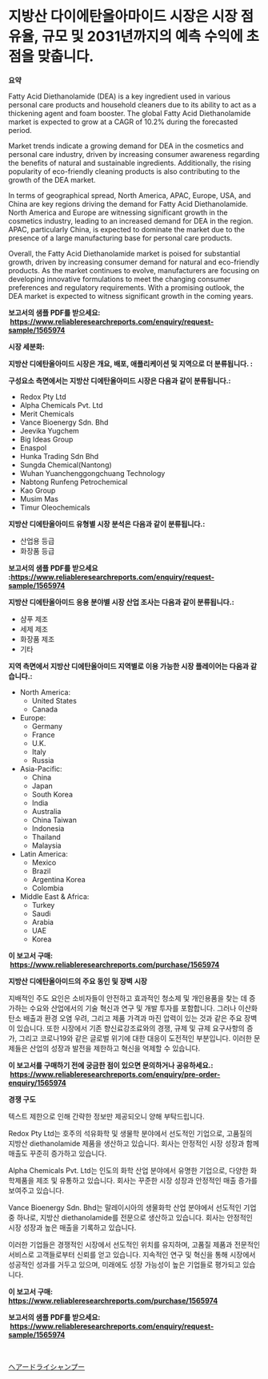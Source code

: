 <p><h1>지방산 다이에탄올아마이드 시장은 시장 점유율, 규모 및 2031년까지의 예측 수익에 초점을 맞춥니다.</h1></p><p><strong>요약</strong></p>
<p><p>Fatty Acid Diethanolamide (DEA) is a key ingredient used in various personal care products and household cleaners due to its ability to act as a thickening agent and foam booster. The global Fatty Acid Diethanolamide market is expected to grow at a CAGR of 10.2% during the forecasted period.</p><p>Market trends indicate a growing demand for DEA in the cosmetics and personal care industry, driven by increasing consumer awareness regarding the benefits of natural and sustainable ingredients. Additionally, the rising popularity of eco-friendly cleaning products is also contributing to the growth of the DEA market.</p><p>In terms of geographical spread, North America, APAC, Europe, USA, and China are key regions driving the demand for Fatty Acid Diethanolamide. North America and Europe are witnessing significant growth in the cosmetics industry, leading to an increased demand for DEA in the region. APAC, particularly China, is expected to dominate the market due to the presence of a large manufacturing base for personal care products.</p><p>Overall, the Fatty Acid Diethanolamide market is poised for substantial growth, driven by increasing consumer demand for natural and eco-friendly products. As the market continues to evolve, manufacturers are focusing on developing innovative formulations to meet the changing consumer preferences and regulatory requirements. With a promising outlook, the DEA market is expected to witness significant growth in the coming years.</p></p>
<p><strong>보고서의 샘플 PDF를 받으세요: &nbsp;<a href="https://www.reliableresearchreports.com/enquiry/request-sample/1565974">https://www.reliableresearchreports.com/enquiry/request-sample/1565974</a></strong></p>
<p><strong>시장 세분화:</strong></p>
<p><strong> 지방산 디에탄올아미드 시장은 개요, 배포, 애플리케이션 및 지역으로 더 분류됩니다. :</strong></p>
<p><strong>구성요소 측면에서는 지방산 디에탄올아미드 시장은 다음과 같이 분류됩니다.:</strong></p>
<p><ul><li>Redox Pty Ltd</li><li>Alpha Chemicals Pvt. Ltd</li><li>Merit Chemicals</li><li>Vance Bioenergy Sdn. Bhd</li><li>Jeevika Yugchem</li><li>Big Ideas Group</li><li>Enaspol</li><li>Hunka Trading Sdn Bhd</li><li>Sungda Chemical(Nantong)</li><li>Wuhan Yuanchenggongchuang Technology</li><li>Nabtong Runfeng Petrochemical</li><li>Kao Group</li><li>Musim Mas</li><li>Timur Oleochemicals</li></ul></p>
<p><strong> 지방산 디에탄올아미드 유형별 시장 분석은 다음과 같이 분류됩니다.:</strong></p>
<p><ul><li>산업용 등급</li><li>화장품 등급</li></ul></p>
<p><strong>보고서의 샘플 PDF를 받으세요 :<a href="https://www.reliableresearchreports.com/enquiry/request-sample/1565974">https://www.reliableresearchreports.com/enquiry/request-sample/1565974</a></strong></p>
<p><strong> 지방산 디에탄올아미드 응용 분야별 시장 산업 조사는 다음과 같이 분류됩니다.:</strong></p>
<p><ul><li>샴푸 제조</li><li>세제 제조</li><li>화장품 제조</li><li>기타</li></ul></p>
<p><strong>지역 측면에서 지방산 디에탄올아미드 지역별로 이용 가능한 시장 플레이어는 다음과 같습니다.:</strong></p>
<p><ul>
    <li>
        North America:
        <ul>
            <li>United States</li>
            <li>Canada</li>
        </ul>
    </li>
    <li>
        Europe:
        <ul>
            <li>Germany</li>
            <li>France</li>
            <li>U.K.</li>
            <li>Italy</li>
            <li>Russia</li>
        </ul>
    </li>
    <li>
        Asia-Pacific:
        <ul>
            <li>China</li>
            <li>Japan</li>
            <li>South Korea</li>
            <li>India</li>
            <li>Australia</li>
            <li>China Taiwan</li>
            <li>Indonesia</li>
            <li>Thailand</li>
            <li>Malaysia</li>
        </ul>
    </li>
    <li>
        Latin America:
        <ul>
            <li>Mexico</li>
            <li>Brazil</li>
            <li>Argentina Korea</li>
            <li>Colombia</li>
        </ul>
    </li>
    <li>
        Middle East & Africa:
        <ul>
            <li>Turkey</li>
            <li>Saudi</li>
            <li>Arabia</li>
            <li>UAE</li>
            <li>Korea</li>
        </ul>
    </li>
    </ul></p>
<p><strong>이 보고서 구매: &nbsp;<a href="https://www.reliableresearchreports.com/purchase/1565974">https://www.reliableresearchreports.com/purchase/1565974</a></strong></p>
<p><strong>지방산 디에탄올아미드의 주요 동인 및 장벽 시장</strong></p>
<p><p>지배적인 주도 요인은 소비자들이 안전하고 효과적인 청소제 및 개인용품을 찾는 데 증가하는 수요와 산업에서의 기술 혁신과 연구 및 개발 투자를 포함합니다. 그러나 이산화탄소 배출과 환경 오염 우려, 그리고 제품 가격과 마진 압력이 있는 것과 같은 주요 장벽이 있습니다. 또한 시장에서 기존 향신료강조료와의 경쟁, 규제 및 규제 요구사항의 증가, 그리고 코로나19와 같은 글로벌 위기에 대한 대응이 도전적인 부분입니다. 이러한 문제들은 산업의 성장과 발전을 제한하고 혁신을 억제할 수 있습니다.</p></p>
<p><strong>이 보고서를 구매하기 전에 궁금한 점이 있으면 문의하거나 공유하세요.: &nbsp;<a href="https://www.reliableresearchreports.com/enquiry/pre-order-enquiry/1565974">https://www.reliableresearchreports.com/enquiry/pre-order-enquiry/1565974</a></strong></p>
<p><strong>경쟁 구도</strong></p>
<p><p>텍스트 제한으로 인해 간략한 정보만 제공되오니 양해 부탁드립니다.</p><p>Redox Pty Ltd는 호주의 석유화학 및 생물학 분야에서 선도적인 기업으로, 고품질의 지방산 diethanolamide 제품을 생산하고 있습니다. 회사는 안정적인 시장 성장과 함께 매출도 꾸준히 증가하고 있습니다.</p><p>Alpha Chemicals Pvt. Ltd는 인도의 화학 산업 분야에서 유명한 기업으로, 다양한 화학제품을 제조 및 유통하고 있습니다. 회사는 꾸준한 시장 성장과 안정적인 매출 증가를 보여주고 있습니다.</p><p>Vance Bioenergy Sdn. Bhd는 말레이시아의 생물화학 산업 분야에서 선도적인 기업 중 하나로, 지방산 diethanolamide를 전문으로 생산하고 있습니다. 회사는 안정적인 시장 성장과 높은 매출을 기록하고 있습니다.</p><p>이러한 기업들은 경쟁적인 시장에서 선도적인 위치를 유지하며, 고품질 제품과 전문적인 서비스로 고객들로부터 신뢰를 얻고 있습니다. 지속적인 연구 및 혁신을 통해 시장에서 성공적인 성과를 거두고 있으며, 미래에도 성장 가능성이 높은 기업들로 평가되고 있습니다.</p></p>
<p><strong>이 보고서 구매: &nbsp; <a href="https://www.reliableresearchreports.com/purchase/1565974">https://www.reliableresearchreports.com/purchase/1565974</a></strong></p>
<p><strong>보고서의 샘플 PDF를 받으세요: &nbsp;<a href="https://www.reliableresearchreports.com/enquiry/request-sample/1565974">https://www.reliableresearchreports.com/enquiry/request-sample/1565974</a></strong><strong></strong></p>
<p>&nbsp;</p>
<p><p><a href="https://github.com/Sophiaard2003/Market-Research-Report-List-1/blob/main/81571206301.md">ヘアードライシャンプー</a></p></p>